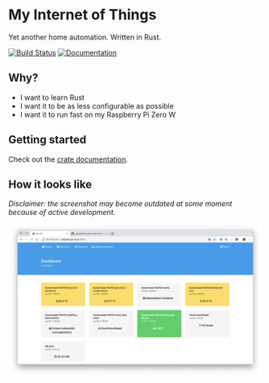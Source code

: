 # My Internet of Things

Yet another home automation. Written in Rust.

[![Build Status](https://travis-ci.com/eigenein/my-iot-rs.svg?branch=master)](https://travis-ci.com/eigenein/my-iot-rs)
[![Documentation](https://img.shields.io/badge/-Documentation-important.svg)](https://eigenein.github.io/my-iot-rs/my_iot/)

## Why?

- I want to learn Rust
- I want it to be as less configurable as possible
- I want it to run fast on my Raspberry Pi Zero W

## Getting started

Check out the [crate documentation](https://eigenein.github.io/my-iot-rs/my_iot/).

## How it looks like

*Disclaimer: the screenshot may become outdated at some moment because of active development.*

![Screenshot](README.png)
